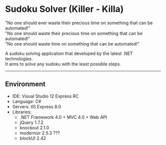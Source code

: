 # Sudoku Solver (Killer - Killa)

"No one should ever waste their precious time on something that can be automated!"  
"No one should waste their precious time on something that can be automated!"  
"No one should waste time on something that can be automated!"  
  
A sudoku solving application that developed by the latest .NET technologies.  
It aims to solve any sudoku with the least possible steps.  
  
---
  
## Environment ##
- IDE: Visual Studio 12 Express RC
- Language: C#
- Servers: IIS Express 8.0
- Libraries;
  - .NET Framework 4.0 + MVC 4.0 + Web API
  - jQuery 1.7.2
  - knockout 2.1.0
  - modernizr 2.5.3 ???
  - blockUI 2.42
